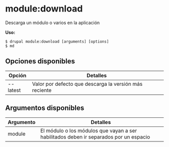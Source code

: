 # module:download
Descarga un módulo o varios en la aplicación

**Uso:**
```
$ drupal module:download [arguments] [options]
$ md  
```

## Opciones disponibles
Opción | Detalles
-------|-------------
--latest | Valor por defecto que descarga la versión más reciente

## Argumentos disponibles
Argumento | Detalles
---------|-------------
module | El módulo o los módulos que vayan a ser habilitados deben ir separados por un espacio
